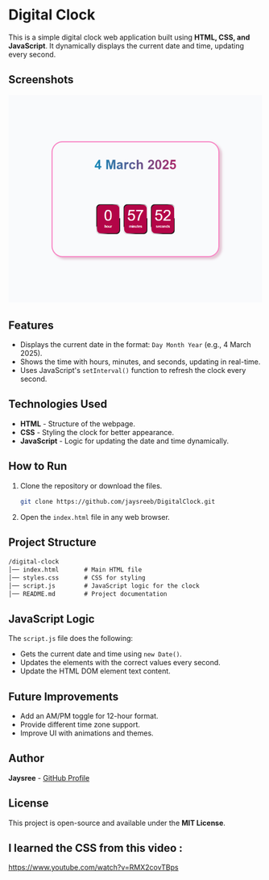 # Digital Clock

This is a simple digital clock web application built using **HTML, CSS, and JavaScript**. It dynamically displays the current date and time, updating every second.

## Screenshots
![alt text](image.png)

## Features
- Displays the current date in the format: `Day Month Year` (e.g., 4 March 2025).
- Shows the time with hours, minutes, and seconds, updating in real-time.
- Uses JavaScript's `setInterval()` function to refresh the clock every second.

## Technologies Used
- **HTML** - Structure of the webpage.
- **CSS** - Styling the clock for better appearance.
- **JavaScript** - Logic for updating the date and time dynamically.

## How to Run
1. Clone the repository or download the files.
   ```sh
   git clone https://github.com/jaysreeb/DigitalClock.git
   ```
2. Open the `index.html` file in any web browser.

## Project Structure
```
/digital-clock
│── index.html       # Main HTML file
│── styles.css       # CSS for styling
│── script.js        # JavaScript logic for the clock
│── README.md        # Project documentation
```

## JavaScript Logic
The `script.js` file does the following:
- Gets the current date and time using `new Date()`.
- Updates the elements with the correct values every second.
- Update the HTML DOM element text content.

## Future Improvements
- Add an AM/PM toggle for 12-hour format.
- Provide different time zone support.
- Improve UI with animations and themes.

## Author
**Jaysree** - [GitHub Profile](https://github.com/jaysreeb)

## License
This project is open-source and available under the **MIT License**.

## I learned the CSS from this video :
https://www.youtube.com/watch?v=RMX2covTBps 
